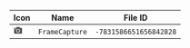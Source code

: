 | Icon | Name | File ID |
| ---  | ---  | ---     |
| ![](FrameCapture.png) | `FrameCapture` | `-7831586651656842828` |
